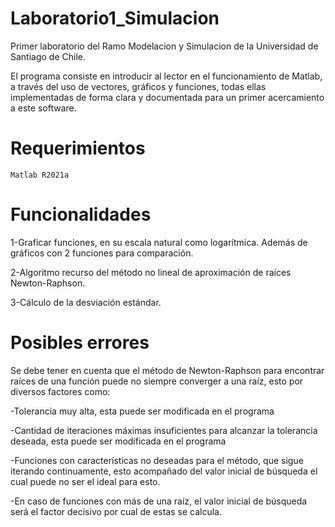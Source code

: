 # Laboratorio1_Simulacion
Primer laboratorio del Ramo Modelacion y Simulacion de la Universidad de Santiago de Chile.

El programa consiste en introducir al lector en el funcionamiento de Matlab, a través del uso de vectores, gráficos y funciones, todas ellas implementadas de forma clara y documentada para un primer acercamiento a este software.

# Requerimientos
	Matlab R2021a

# Funcionalidades
1-Graficar funciones, en su escala natural como logarítmica. Además de gráficos con 2 funciones para comparación.

2-Algoritmo recurso del método no lineal de aproximación de raíces Newton-Raphson.

3-Cálculo de la desviación estándar.


# Posibles errores
Se debe tener en cuenta que el método de Newton-Raphson para encontrar raíces de una función puede no siempre converger a una raíz, esto por diversos factores como:

-Tolerancia muy alta, esta puede ser modificada en el programa
	
-Cantidad de iteraciones máximas insuficientes para alcanzar la tolerancia deseada, esta puede ser modificada en el programa
	
-Funciones con características no deseadas para el método, que sigue iterando continuamente, esto acompañado del valor inicial de búsqueda el cual puede no ser el ideal para esto.
	
-En caso de funciones con más de una raíz, el valor inicial de búsqueda será el factor decisivo por cual de estas se calcula.
